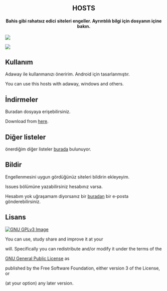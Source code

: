 <h2 align="center"><b>HOSTS</b></h2>

<h4 align="center">Bahis gibi rahatsız edici siteleri engeller. Ayrıntılılı bilgi için dosyanın içine bakın.</h4>

<p align="center">

<a href="https://github.com/xorcan/hosts" alt="GitHub release"><img src="https://img.shields.io/badge/release-0.2-1.svg" ></a>

 <a href="https://www.gnu.org/licenses/gpl-3.0" alt="License: GPLv3"><img src="https://img.shields.io/badge/License-GPL%20v3-blue.svg"></a>

## Kullanım

Adaway ile kullanmanızı öneririm. Android için tasarlanmıştır.

You can use this hosts with adaway, windows and others.

## İndirmeler

Buradan dosyaya erişebilirsiniz.

Download from [here](https://github.com/xorcan/hosts/releases).

## Diğer listeler

önerdiğim diğer listeler [burada](https://github.com/xorcan/hosts/others) bulunuyor.

## Bildir

Engellenmesini uygun gördüğünüz siteleri bildirin ekleyeyim. 

Issues bölümüne yazabilirsiniz hesabınız varsa. 

Hesabım yok uğraşamam diyorsanız bir [buradan](mailto:cxn@gmx.com) bir e-posta gönderebilirsiniz.

## Lisans

[![GNU GPLv3 Image](https://www.gnu.org/graphics/gplv3-127x51.png)](http://www.gnu.org/licenses/gpl-3.0.en.html)  

You can use, study share and improve it at your

will. Specifically you can redistribute and/or modify it under the terms of the

[GNU General Public License](https://www.gnu.org/licenses/gpl.html) as

published by the Free Software Foundation, either version 3 of the License, or

(at your option) any later version.
